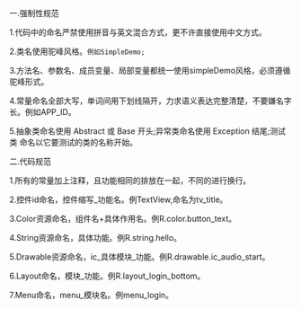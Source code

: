 一.强制性规范

 1.代码中的命名严禁使用拼音与英文混合方式，更不许直接使用中文方式。

 2.类名使用驼峰风格。```例如SimpleDemo; ```


 3.方法名、参数名、成员变量、局部变量都统一使用simpleDemo风格，必须遵循驼峰形式。

 4.常量命名全部大写，单词间用下划线隔开，力求语义表达完整清楚，不要嫌名字长。例如APP_ID。

 5.抽象类命名使用 Abstract 或 Base 开头;异常类命名使用 Exception 结尾;测试类 命名以它要测试的类的名称开始。

 二.代码规范

  1.所有的常量加上注释，且功能相同的排放在一起，不同的进行换行。

  2.控件id命名，控件缩写_功能名。例TextView,命名为tv_title。

  3.Color资源命名，组件名+具体作用名。例R.color.button_text。

  4.String资源命名，具体功能。例R.string.hello。

  5.Drawable资源命名，ic_具体模块_功能。例R.drawable.ic_audio_start。

  6.Layout命名，模块_功能。例R.layout_login_bottom。

  7.Menu命名，menu_模块名。例menu_login。
